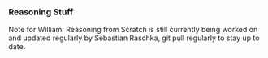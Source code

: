 ### Reasoning Stuff

Note for William: Reasoning from Scratch is still currently being worked on and updated regularly by Sebastian Raschka, git pull regularly to stay up to date.